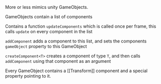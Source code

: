 More or less mimics unity GameObjects.

GameObjects contain a list of components

Contains a function `updateComponents` which is called once per frame, this calls `update` on every component in the list

`addComponent` adds a component to this list, and sets the components `gameObject` property to this GameObject

`createComponent<T>` creates a component of type `T`, and then calls `addComponent` using that component as an argument

Every GameObject contains a [[Transform]] component and a special property pointing to it.